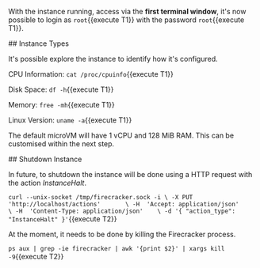 With the instance running, access via the **first terminal window**, it's now possible to login as `root`{{execute T1}} with the password `root`{{execute T1}}.

## Instance Types

It's possible explore the instance to identify how it's configured.

CPU Information: `cat /proc/cpuinfo`{{execute T1}}

Disk Space: `df -h`{{execute T1}}

Memory: `free -mh`{{execute T1}}

Linux Version: `uname -a`{{execute T1}}

The default microVM will have 1 vCPU and 128 MiB RAM. This can be customised within the next step.

## Shutdown Instance

In future, to shutdown the instance will be done using a HTTP request with the action _InstanceHalt_.

`curl --unix-socket /tmp/firecracker.sock -i \
    -X PUT 'http://localhost/actions'       \
    -H  'Accept: application/json'          \
    -H  'Content-Type: application/json'    \
    -d '{
        "action_type": "InstanceHalt"
     }'`{{execute T2}}

At the moment, it needs to be done by killing the Firecracker process.

`ps aux | grep -ie firecracker | awk '{print $2}' | xargs kill -9`{{execute T2}}
